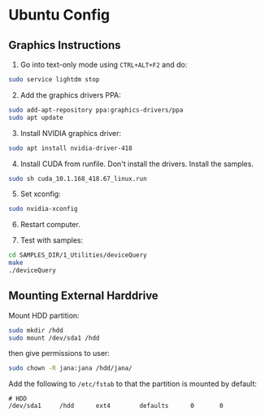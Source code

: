 # Ubuntu Config

## Graphics Instructions

1. Go into text-only mode using `CTRL+ALT+F2` and do:
```bash
sudo service lightdm stop
```

2. Add the graphics drivers PPA:

```bash
sudo add-apt-repository ppa:graphics-drivers/ppa
sudo apt update
```

3. Install NVIDIA graphics driver:
```bash
sudo apt install nvidia-driver-418
```

4. Install CUDA from runfile. Don't install the drivers. Install the samples.
```bash
sudo sh cuda_10.1.168_418.67_linux.run
```

5. Set xconfig:
```bash
sudo nvidia-xconfig
```

6. Restart computer.

7. Test with samples:
```bash
cd SAMPLES_DIR/1_Utilities/deviceQuery
make
./deviceQuery
```

## Mounting External Harddrive

Mount HDD partition:
```bash
sudo mkdir /hdd
sudo mount /dev/sda1 /hdd
```
then give permissions to user:
```bash
sudo chown -R jana:jana /hdd/jana/
```

Add the following to `/etc/fstab` to that the partition is mounted by default:
```
# HDD
/dev/sda1     /hdd      ext4        defaults      0       0
```
